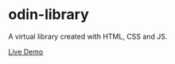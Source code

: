 # odin-library

A virtual library created with HTML, CSS and JS.

[Live Demo](https://wenceslauu.github.io/odin-library/)